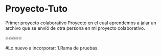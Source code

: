 # Proyecto-Tuto
Primer proyecto colaborativo
Proyecto en el cual aprendemos a jalar un archivo que se envió de otra persona en mi proyecto colaborativo.

🔥🔥🔥🔥🔥

#Lo nuevo a incorporar:
1.Rama de pruebas.
